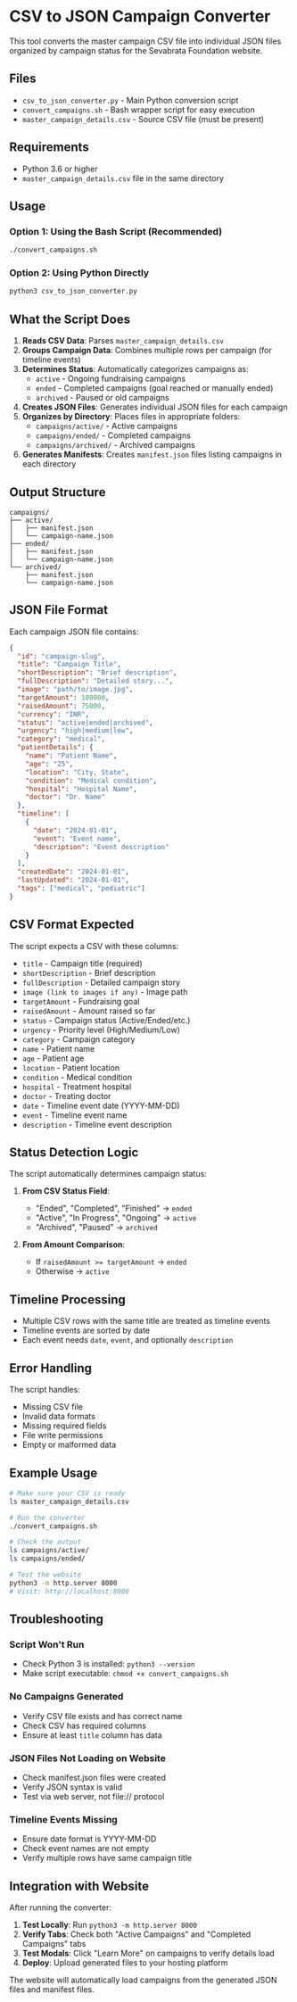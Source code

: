 # CSV to JSON Campaign Converter

This tool converts the master campaign CSV file into individual JSON files organized by campaign status for the Sevabrata Foundation website.

## Files

- `csv_to_json_converter.py` - Main Python conversion script
- `convert_campaigns.sh` - Bash wrapper script for easy execution
- `master_campaign_details.csv` - Source CSV file (must be present)

## Requirements

- Python 3.6 or higher
- `master_campaign_details.csv` file in the same directory

## Usage

### Option 1: Using the Bash Script (Recommended)

```bash
./convert_campaigns.sh
```

### Option 2: Using Python Directly

```bash
python3 csv_to_json_converter.py
```

## What the Script Does

1. **Reads CSV Data**: Parses `master_campaign_details.csv`
2. **Groups Campaign Data**: Combines multiple rows per campaign (for timeline events)
3. **Determines Status**: Automatically categorizes campaigns as:
   - `active` - Ongoing fundraising campaigns
   - `ended` - Completed campaigns (goal reached or manually ended)
   - `archived` - Paused or old campaigns
4. **Creates JSON Files**: Generates individual JSON files for each campaign
5. **Organizes by Directory**: Places files in appropriate folders:
   - `campaigns/active/` - Active campaigns
   - `campaigns/ended/` - Completed campaigns
   - `campaigns/archived/` - Archived campaigns
6. **Generates Manifests**: Creates `manifest.json` files listing campaigns in each directory

## Output Structure

```
campaigns/
├── active/
│   ├── manifest.json
│   └── campaign-name.json
├── ended/
│   ├── manifest.json
│   └── campaign-name.json
└── archived/
    ├── manifest.json
    └── campaign-name.json
```

## JSON File Format

Each campaign JSON file contains:

```json
{
  "id": "campaign-slug",
  "title": "Campaign Title",
  "shortDescription": "Brief description",
  "fullDescription": "Detailed story...",
  "image": "path/to/image.jpg",
  "targetAmount": 100000,
  "raisedAmount": 75000,
  "currency": "INR",
  "status": "active|ended|archived",
  "urgency": "high|medium|low",
  "category": "medical",
  "patientDetails": {
    "name": "Patient Name",
    "age": "25",
    "location": "City, State",
    "condition": "Medical condition",
    "hospital": "Hospital Name",
    "doctor": "Dr. Name"
  },
  "timeline": [
    {
      "date": "2024-01-01",
      "event": "Event name", 
      "description": "Event description"
    }
  ],
  "createdDate": "2024-01-01",
  "lastUpdated": "2024-01-01",
  "tags": ["medical", "pediatric"]
}
```

## CSV Format Expected

The script expects a CSV with these columns:

- `title` - Campaign title (required)
- `shortDescription` - Brief description
- `fullDescription` - Detailed campaign story
- `image (link to images if any)` - Image path
- `targetAmount` - Fundraising goal
- `raisedAmount` - Amount raised so far
- `status` - Campaign status (Active/Ended/etc.)
- `urgency` - Priority level (High/Medium/Low)
- `category` - Campaign category
- `name` - Patient name
- `age` - Patient age
- `location` - Patient location
- `condition` - Medical condition
- `hospital` - Treatment hospital
- `doctor` - Treating doctor
- `date` - Timeline event date (YYYY-MM-DD)
- `event` - Timeline event name
- `description` - Timeline event description

## Status Detection Logic

The script automatically determines campaign status:

1. **From CSV Status Field**:
   - "Ended", "Completed", "Finished" → `ended`
   - "Active", "In Progress", "Ongoing" → `active`
   - "Archived", "Paused" → `archived`

2. **From Amount Comparison**:
   - If `raisedAmount >= targetAmount` → `ended`
   - Otherwise → `active`

## Timeline Processing

- Multiple CSV rows with the same title are treated as timeline events
- Timeline events are sorted by date
- Each event needs `date`, `event`, and optionally `description`

## Error Handling

The script handles:
- Missing CSV file
- Invalid data formats
- Missing required fields
- File write permissions
- Empty or malformed data

## Example Usage

```bash
# Make sure your CSV is ready
ls master_campaign_details.csv

# Run the converter
./convert_campaigns.sh

# Check the output
ls campaigns/active/
ls campaigns/ended/

# Test the website
python3 -m http.server 8000
# Visit: http://localhost:8000
```

## Troubleshooting

### Script Won't Run
- Check Python 3 is installed: `python3 --version`
- Make script executable: `chmod +x convert_campaigns.sh`

### No Campaigns Generated
- Verify CSV file exists and has correct name
- Check CSV has required columns
- Ensure at least `title` column has data

### JSON Files Not Loading on Website
- Check manifest.json files were created
- Verify JSON syntax is valid
- Test via web server, not file:// protocol

### Timeline Events Missing
- Ensure date format is YYYY-MM-DD
- Check event names are not empty
- Verify multiple rows have same campaign title

## Integration with Website

After running the converter:

1. **Test Locally**: Run `python3 -m http.server 8000`
2. **Verify Tabs**: Check both "Active Campaigns" and "Completed Campaigns" tabs
3. **Test Modals**: Click "Learn More" on campaigns to verify details load
4. **Deploy**: Upload generated files to your hosting platform

The website will automatically load campaigns from the generated JSON files and manifest files.